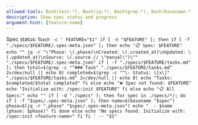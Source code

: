 ```yaml
---
allowed-tools: Bash(test:*), Bash(jq:*), Bash(grep:*), Bash(basename:*)
description: Show spec status and progress
argument-hint: [feature-name]
---
```


Spec status: !`bash -c '
FEATURE="$1"
if [ -n "$FEATURE" ]; then
  if [ -f "./specs/$FEATURE/.spec-meta.json" ]; then
    echo "📋 Spec: $FEATURE"
    echo ""
    jq -r "\"Phase: \(.phase)\nCreated: \(.created_at)\nUpdated: \(.updated_at)\nSource: \(.source // \"manual\")\"" "./specs/$FEATURE/.spec-meta.json"
    if [ -f "./specs/$FEATURE/tasks.md" ]; then
      total=$(grep -c "^### Task" "./specs/$FEATURE/tasks.md" 2>/dev/null || echo 0)
      completed=$(grep -c "^\- Status: \[x\]" "./specs/$FEATURE/tasks.md" 2>/dev/null || echo 0)
      echo "Tasks: $completed/$total completed"
    fi
  else
    echo "❌ Spec not found: $FEATURE"
    echo "Initialize with: /spec:init $FEATURE"
  fi
else
  echo "📋 All Specs:"
  echo ""
  if [ -d "./specs" ]; then
    for spec in ./specs/*/; do
      if [ -f "$spec/.spec-meta.json" ]; then
        name=$(basename "$spec")
        phase=$(jq -r ".phase" "$spec/.spec-meta.json")
        echo "  - $name (phase: $phase)"
      fi
    done
  else
    echo "No specs found. Initialize with: /spec:init <feature-name>"
  fi
fi
' -- "$1"`
